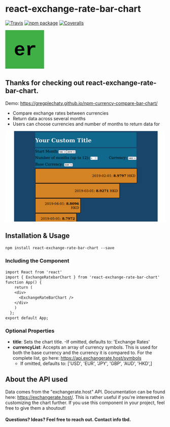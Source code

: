 # react-exchange-rate-bar-chart

[![Travis][build-badge]][build]
[![npm package][npm-badge]][npm]
[![Coveralls][coveralls-badge]][coveralls]

![logo](https://github.com/gregplechaty/npm-currency-compare-bar-chart/blob/main/demo/src/logo.png)

## Thanks for checking out react-exchange-rate-bar-chart.

Demo: https://gregplechaty.github.io/npm-currency-compare-bar-chart/

- Compare exchange rates between currencies
- Return data across several months
- Users can choose currencies and number of months to return data for

![component screenshot](https://github.com/gregplechaty/npm-currency-compare-bar-chart/blob/main/demo/componentScreenshot.png)



## Installation & Usage
```
npm install react-exchange-rate-bar-chart --save
```

### **Including the Component**
```
import React from 'react'
import { ExchangeRatebarChart } from 'react-exchange-rate-bar-chart'
function App() {
    return (
    <div>
      <ExchangeRateBarChart />
    </div>
    )
  };
export default App;
```
### **Optional Properties**
- **title**: Sets the chart title.
   -If omitted, defaults to: 'Exchange Rates'
- **currencyList**: Accepts an array of currency symbols. This is used for both the base currency and the currency it is compared to. For the complete list, go here: https://api.exchangerate.host/symbols
   - If omitted, defaults to: ['USD', 'EUR', 'JPY', 'GBP', 'AUD', 'HKD',]


## About the API used
Data comes from the "exchangerate.host" API. Documentation can be found here: https://exchangerate.host/. This is rather useful if you're interestred in customizing the chart further.
If you use this component in your project, feel free to give them a shoutout!

#### Questions? Ideas? Feel free to reach out. Contact info tbd.


[build-badge]: https://img.shields.io/travis/user/repo/master.png?style=flat-square
[build]: https://travis-ci.org/user/repo

[npm-badge]: https://img.shields.io/npm/v/npm-package.png?style=flat-square
[npm]: https://www.npmjs.org/package/npm-package

[coveralls-badge]: https://img.shields.io/coveralls/user/repo/master.png?style=flat-square
[coveralls]: https://coveralls.io/github/user/repo
